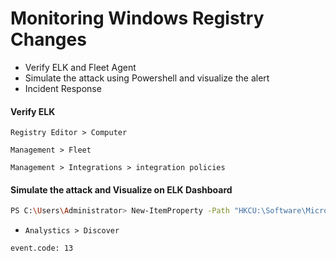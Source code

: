 # Monitoring Windows Registry Changes

- Verify ELK and Fleet Agent
- Simulate the attack using Powershell and visualize the alert
- Incident Response

#### Verify ELK

`Registry Editor > Computer`

`Management > Fleet`

`Management > Integrations > integration policies`

#### Simulate the attack and Visualize on ELK Dashboard

```sh
PS C:\Users\Administrator> New-ItemProperty -Path "HKCU:\Software\Microsoft\Windows\CurrentVersion\Run" -Name "MalwareTest2" -Value "C:\malwaretest2.exe"
```

- `Analystics > Discover`

```sh
event.code: 13
```
